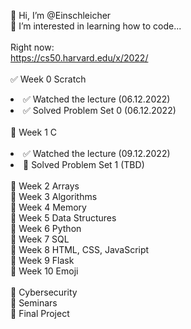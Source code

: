 👋 Hi, I’m @Einschleicher<br>
👀 I’m interested in learning how to code...<br>
<br>
Right now:<br>
https://cs50.harvard.edu/x/2022/<br>
<br>
✅ Week 0 Scratch<br>
<li>✅ Watched the lecture (06.12.2022)</li>
<li>✅ Solved Problem Set 0 (06.12.2022)</li><br>
🔲 Week 1 C<br><br>
<li>✅ Watched the lecture (09.12.2022)</li>
<li>🔲 Solved Problem Set 1 (TBD)</li><br>
🔲 Week 2 Arrays<br>
🔲 Week 3 Algorithms<br>
🔲 Week 4 Memory<br>
🔲 Week 5 Data Structures<br>
🔲 Week 6 Python<br>
🔲 Week 7 SQL<br>
🔲 Week 8 HTML, CSS, JavaScript<br>
🔲 Week 9 Flask<br>
🔲 Week 10 Emoji<br>
<br>
🔲 Cybersecurity<br>
🔲 Seminars<br>
🔲 Final Project<br>
<!---
Einschleicher/Einschleicher is a ✨ special ✨ repository because its `README.md` (this file) appears on your GitHub profile.
You can click the Preview link to take a look at your changes.
--->
